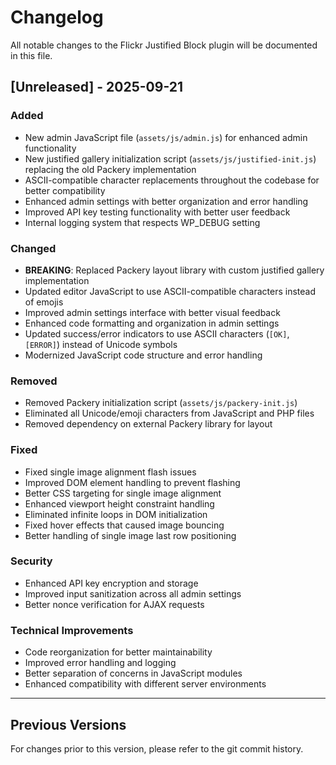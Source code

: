 # Changelog

All notable changes to the Flickr Justified Block plugin will be documented in this file.

## [Unreleased] - 2025-09-21

### Added
- New admin JavaScript file (`assets/js/admin.js`) for enhanced admin functionality
- New justified gallery initialization script (`assets/js/justified-init.js`) replacing the old Packery implementation
- ASCII-compatible character replacements throughout the codebase for better compatibility
- Enhanced admin settings with better organization and error handling
- Improved API key testing functionality with better user feedback
- Internal logging system that respects WP_DEBUG setting

### Changed
- **BREAKING**: Replaced Packery layout library with custom justified gallery implementation
- Updated editor JavaScript to use ASCII-compatible characters instead of emojis
- Improved admin settings interface with better visual feedback
- Enhanced code formatting and organization in admin settings
- Updated success/error indicators to use ASCII characters (`[OK]`, `[ERROR]`) instead of Unicode symbols
- Modernized JavaScript code structure and error handling

### Removed
- Removed Packery initialization script (`assets/js/packery-init.js`)
- Eliminated all Unicode/emoji characters from JavaScript and PHP files
- Removed dependency on external Packery library for layout

### Fixed
- Fixed single image alignment flash issues
- Improved DOM element handling to prevent flashing
- Better CSS targeting for single image alignment
- Enhanced viewport height constraint handling
- Eliminated infinite loops in DOM initialization
- Fixed hover effects that caused image bouncing
- Better handling of single image last row positioning

### Security
- Enhanced API key encryption and storage
- Improved input sanitization across all admin settings
- Better nonce verification for AJAX requests

### Technical Improvements
- Code reorganization for better maintainability
- Improved error handling and logging
- Better separation of concerns in JavaScript modules
- Enhanced compatibility with different server environments

---

## Previous Versions

For changes prior to this version, please refer to the git commit history.